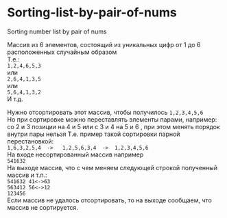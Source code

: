 # Sorting-list-by-pair-of-nums
Sorting number list by pair of nums

Массив из 6 элементов, состоящий из уникальных цифр от 1 до 6 расположенных случайным образом  
Т.е.:  
    `1,2,4,6,5,3`  
или  
    `2,6,4,1,3,5`  
или  
    `5,6,4,1,3,2`  
И т.д.  
  
Нужно отсортировать этот массив, чтобы получилось `1,2,3,4,5,6`  
Но при сортировке можно переставлять элементы парами,  например:  
со 2 и 3 позиции на 4 и 5 
или 
с 3 и 4 на 5 и 6 , при этом менять порядок внутри пары нельзя 
Т.е. пример такой сортировки парной перестановкой:  
    `1,6,3,2,5,4  ->   1,2,5,6,3,4  ->  1,2,3,4,5,6`  
На входе несортированный массив например  
    `541632`  
На выходе массив, что с чем меняем следующей строкой полученный массив и т.п.:  
    `541632 41<->63`  
    `563412 56<->12`  
    `123456`  
Если массив не удалось отсортировать, то на выходе сообщаем, что массив не сортируется.  
